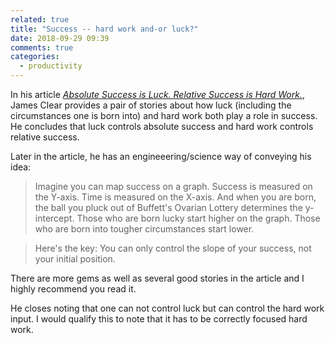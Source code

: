 ```yaml
---
related: true
title: "Success -- hard work and-or luck?"
date: 2018-09-29 09:39
comments: true
categories:
  - productivity
---
```


In his article *[Absolute Success is Luck. Relative Success is Hard Work.][article]*, James Clear provides a pair of stories about how luck (including the circumstances one is born into) and hard work both play a role in success.  He concludes that luck controls absolute success and hard work controls relative success.

Later in the article, he has an engineeering/science way of conveying his idea:

> Imagine you can map success on a graph. Success is measured on the Y-axis. Time is measured on the X-axis. And when you are born, the ball you pluck out of Buffett's Ovarian Lottery determines the y-intercept. Those who are born lucky start higher on the graph. Those who are born into tougher circumstances start lower.

> Here's the key: You can only control the slope of your success, not your initial position.

There are more gems as well as several good stories in the article and I highly recommend you read it.

He closes noting that one can not control luck but can control the hard work input.  I would qualify this to note that it has to be correctly focused hard work.

[article]: https://jamesclear.com/luck-vs-hard-work

